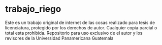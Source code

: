# trabajo_riego
Este es un trabajo original de internet de las cosas realizado para tesis de licenciatura, protegido por los derechos de autor.
Cualquier copia parcial o total esta prohibida.
Repositorio para uso exclusivo de el autor y los revisores de la Universidad Panamericana Guatemala
